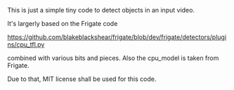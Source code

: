 This is just a simple tiny code to detect objects in an input video.

It's largerly based on the Frigate code

https://github.com/blakeblackshear/frigate/blob/dev/frigate/detectors/plugins/cpu_tfl.py

combined with various bits and pieces. Also the cpu_model is taken from Frigate.

Due to that, MIT license shall be used for this code.
